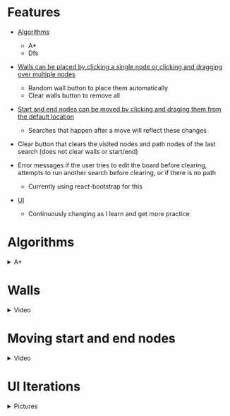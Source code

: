 # Features

* [Algorithms](#Algorithms)
  * A*
  * Dfs
  
* [Walls can be placed by clicking a single node or clicking and dragging over multiple nodes](#Walls)
  * Random wall button to place them automatically
  * Clear walls button to remove all 
  
* [Start and end nodes can be moved by clicking and draging them from the default location](#Moving-start-and-end-nodes)
  * Searches that happen after a move will reflect these changes
 
* Clear button that clears the visited nodes and path nodes of the last search (does not clear walls or start/end)

* Error messages if the user tries to edit the board before clearing, attempts to run another search before clearing, or if there is no path
  * Currently using react-bootstrap for this 
  
* [UI](#ui-iterations)
  * Continuously changing as I learn and get more practice


# Algorithms

<details>
 <summary>A*</summary>
 
 ### A*

 https://user-images.githubusercontent.com/69610185/179322370-b7857c5e-6ea4-489c-82b2-d810d24a5eb8.mp4

</details>

# Walls


<details>
 <summary>Video</summary>

 https://user-images.githubusercontent.com/69610185/179873052-65b4f323-fc09-4d54-9b75-f4e5d9f65792.mp4

</details>
 
# Moving start and end nodes

<details>
 <summary>Video</summary>

 https://user-images.githubusercontent.com/69610185/179873465-a970a64e-732c-4c2e-b6d0-7b7caec0cf34.mp4

</details>
 
# UI Iterations

<details>
 <summary>Pictures</summary>

 ### 3 (current)

 ![PathFindUI3](https://user-images.githubusercontent.com/69610185/180331802-439af8f8-e4e7-49fb-be5d-a5a6088897da.PNG)


 ### 2

 ![PathFindUI2](https://user-images.githubusercontent.com/69610185/180331791-04044658-a528-442a-b86a-031c1dbb8ddd.PNG)


 ### 1

 ![PathFindUI1](https://user-images.githubusercontent.com/69610185/180331775-d7734f72-fefe-4d2e-96e6-c80d3250b359.PNG)

</details>
